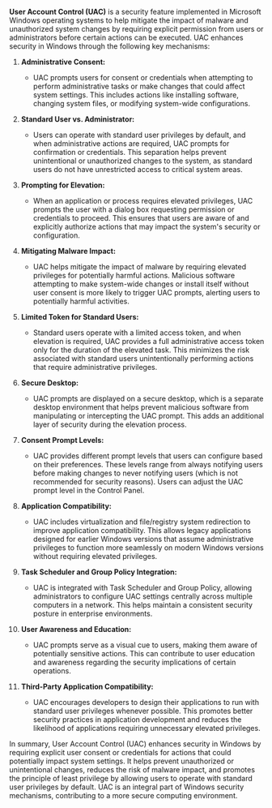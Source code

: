 **User Account Control (UAC)** is a security feature implemented in Microsoft Windows operating systems to help mitigate the impact of malware and unauthorized system changes by requiring explicit permission from users or administrators before certain actions can be executed. UAC enhances security in Windows through the following key mechanisms:

1. **Administrative Consent:**
   - UAC prompts users for consent or credentials when attempting to perform administrative tasks or make changes that could affect system settings. This includes actions like installing software, changing system files, or modifying system-wide configurations.

2. **Standard User vs. Administrator:**
   - Users can operate with standard user privileges by default, and when administrative actions are required, UAC prompts for confirmation or credentials. This separation helps prevent unintentional or unauthorized changes to the system, as standard users do not have unrestricted access to critical system areas.

3. **Prompting for Elevation:**
   - When an application or process requires elevated privileges, UAC prompts the user with a dialog box requesting permission or credentials to proceed. This ensures that users are aware of and explicitly authorize actions that may impact the system's security or configuration.

4. **Mitigating Malware Impact:**
   - UAC helps mitigate the impact of malware by requiring elevated privileges for potentially harmful actions. Malicious software attempting to make system-wide changes or install itself without user consent is more likely to trigger UAC prompts, alerting users to potentially harmful activities.

5. **Limited Token for Standard Users:**
   - Standard users operate with a limited access token, and when elevation is required, UAC provides a full administrative access token only for the duration of the elevated task. This minimizes the risk associated with standard users unintentionally performing actions that require administrative privileges.

6. **Secure Desktop:**
   - UAC prompts are displayed on a secure desktop, which is a separate desktop environment that helps prevent malicious software from manipulating or intercepting the UAC prompt. This adds an additional layer of security during the elevation process.

7. **Consent Prompt Levels:**
   - UAC provides different prompt levels that users can configure based on their preferences. These levels range from always notifying users before making changes to never notifying users (which is not recommended for security reasons). Users can adjust the UAC prompt level in the Control Panel.

8. **Application Compatibility:**
   - UAC includes virtualization and file/registry system redirection to improve application compatibility. This allows legacy applications designed for earlier Windows versions that assume administrative privileges to function more seamlessly on modern Windows versions without requiring elevated privileges.

9. **Task Scheduler and Group Policy Integration:**
   - UAC is integrated with Task Scheduler and Group Policy, allowing administrators to configure UAC settings centrally across multiple computers in a network. This helps maintain a consistent security posture in enterprise environments.

10. **User Awareness and Education:**
    - UAC prompts serve as a visual cue to users, making them aware of potentially sensitive actions. This can contribute to user education and awareness regarding the security implications of certain operations.

11. **Third-Party Application Compatibility:**
    - UAC encourages developers to design their applications to run with standard user privileges whenever possible. This promotes better security practices in application development and reduces the likelihood of applications requiring unnecessary elevated privileges.

In summary, User Account Control (UAC) enhances security in Windows by requiring explicit user consent or credentials for actions that could potentially impact system settings. It helps prevent unauthorized or unintentional changes, reduces the risk of malware impact, and promotes the principle of least privilege by allowing users to operate with standard user privileges by default. UAC is an integral part of Windows security mechanisms, contributing to a more secure computing environment.
